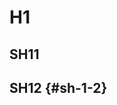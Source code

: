 <!--
@graph Graph: center=true
@node-attributes color=#00FF00 style=filled, fillcolor=#0000FF
@edge-attributes color=#000000
@node-type nt1: color=#FF0000
@edge-type et1: color=#00FFFF
-->
<!-- @node <nt1>: this="is invalid" -->

# H1
<!-- @node -->
<!-- @edge H1 -> SH12: color=#FF0000 -->

## SH11
<!-- @n color=#FFFF00 -->
<!-- @e -> H1 -->

## SH12 {#sh-1-2}
<!-- @n <nt1> -->
<!-- @e -> SH11 <et1> -->
<!-- @e SH11 -> SH12 <et1>: style=dashed -->
